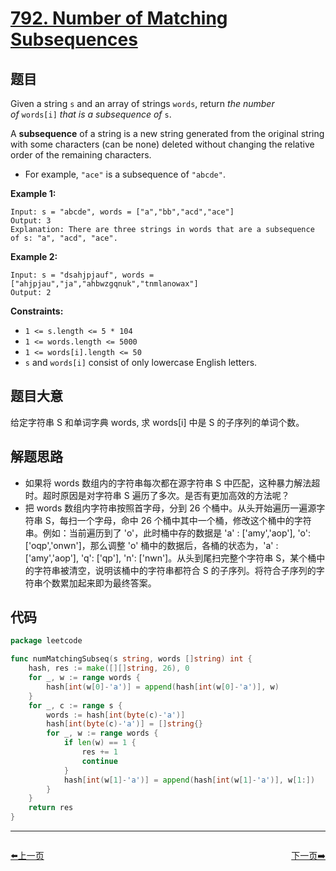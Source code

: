 # [792. Number of Matching Subsequences](https://leetcode.com/problems/number-of-matching-subsequences/)


## 题目

Given a string `s` and an array of strings `words`, return *the number of* `words[i]` *that is a subsequence of* `s`.

A **subsequence** of a string is a new string generated from the original string with some characters (can be none) deleted without changing the relative order of the remaining characters.

- For example, `"ace"` is a subsequence of `"abcde"`.

**Example 1:**

```
Input: s = "abcde", words = ["a","bb","acd","ace"]
Output: 3
Explanation: There are three strings in words that are a subsequence of s: "a", "acd", "ace".
```

**Example 2:**

```
Input: s = "dsahjpjauf", words = ["ahjpjau","ja","ahbwzgqnuk","tnmlanowax"]
Output: 2
```

**Constraints:**

- `1 <= s.length <= 5 * 104`
- `1 <= words.length <= 5000`
- `1 <= words[i].length <= 50`
- `s` and `words[i]` consist of only lowercase English letters.

## 题目大意

给定字符串 S 和单词字典 words, 求 words[i] 中是 S 的子序列的单词个数。

## 解题思路

- 如果将 words 数组内的字符串每次都在源字符串 S 中匹配，这种暴力解法超时。超时原因是对字符串 S 遍历了多次。是否有更加高效的方法呢？
- 把 words 数组内字符串按照首字母，分到 26 个桶中。从头开始遍历一遍源字符串 S，每扫一个字母，命中 26 个桶中其中一个桶，修改这个桶中的字符串。例如：当前遍历到了 'o'，此时桶中存的数据是 'a' : ['amy','aop'], 'o': ['oqp','onwn']，那么调整 'o' 桶中的数据后，各桶的状态为，'a' : ['amy','aop'], 'q': ['qp'], 'n': ['nwn']。从头到尾扫完整个字符串 S，某个桶中的字符串被清空，说明该桶中的字符串都符合 S 的子序列。将符合子序列的字符串个数累加起来即为最终答案。

## 代码

```go
package leetcode

func numMatchingSubseq(s string, words []string) int {
	hash, res := make([][]string, 26), 0
	for _, w := range words {
		hash[int(w[0]-'a')] = append(hash[int(w[0]-'a')], w)
	}
	for _, c := range s {
		words := hash[int(byte(c)-'a')]
		hash[int(byte(c)-'a')] = []string{}
		for _, w := range words {
			if len(w) == 1 {
				res += 1
				continue
			}
			hash[int(w[1]-'a')] = append(hash[int(w[1]-'a')], w[1:])
		}
	}
	return res
}
```


----------------------------------------------
<div style="display: flex;justify-content: space-between;align-items: center;">
<p><a href="https://books.halfrost.com/leetcode/ChapterFour/0700~0799/0791.Custom-Sort-String/">⬅️上一页</a></p>
<p><a href="https://books.halfrost.com/leetcode/ChapterFour/0700~0799/0793.Preimage-Size-of-Factorial-Zeroes-Function/">下一页➡️</a></p>
</div>
